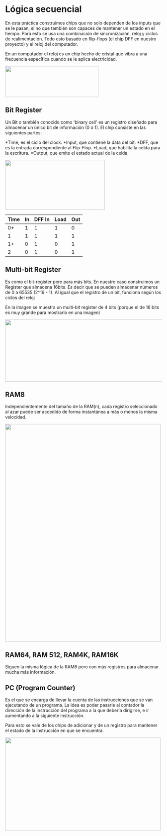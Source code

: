 # Lógica secuencial

En esta práctica construimos chips que no solo dependen de los inputs que se le pasan, si no que también son capaces de mantener un estado en el tiempo. Para esto se usa una combinación de sincronización, reloj y ciclos de realimentación. Todo esto basado en flip-flops (el chip DFF en nuestro proyecto) y el reloj del computador.

En un computador el reloj es un chip hecho de cristal que vibra a una frecuencia específica cuando se le aplica electricidad.

<img
src="https://upload.wikimedia.org/wikipedia/commons/thumb/6/60/Dallas-Semiconductor-DS1287-Real-Time-IC.jpg/300px-Dallas-Semiconductor-DS1287-Real-Time-IC.jpg" width="300px" height="100px">


## Bit Register
Un Bit o también conocido como 'binary cell' es un registro diseñado para almacenar un único bit de información (0 ó 1). El chip consiste en las siguientes partes:

*Time, es el ciclo del clock.
*Input, que contiene la data del bit.
*DFF, que es la entrada correspondiente al Flip-Flop.
*Load, que habilita la celda para la escritura.
*Output, que emite el estado actual de la celda.

<img src="https://i.imgur.com/73so72z.jpeg" width="320px" height="160px">


| Time | In | DFF In | Load | Out |
|------|----|--------|------|-----|
| 0+   | 1  | 1      | 1    | 0   |
| 1    | 1  | 1      | 1    | 1   |
| 1+   | 0  | 1      | 0    | 1   |
| 2    | 0  | 1      | 0    | 1   |

## Multi-bit Register


Es como el bit-register pero para más bits. En nuestro caso construimos un Register que almacena 16bits. Es decir que se pueden almacenar números de 0 a 65535 (2^16 - 1). Al igual que el registro de un bit, funciona según los ciclos del reloj

En la imagen se muestra un multi-bit register de 4 bits (porque el de 16 bits es muy grande para mostrarlo en una imagen)

<img src="https://3.bp.blogspot.com/_IAOnao4zJIo/TJhLD_mxWDI/AAAAAAAAABI/ZsQ4jvxcYvs/s1600/SISO.gif" width="600px" height="200px">

## RAM8
Independientemente del tamaño de la RAM(n),
cada registro seleccionado al azar puede ser
accedido de forma instantánea a más o menos la misma velocidad.

<img src="https://i.imgur.com/0iIJTLN.jpeg" width="500px" height="700px">

## RAM64, RAM 512, RAM4K, RAM16K

Siguen la misma lógica de la RAM8 pero con más registros para almacenar mucha más información.


## PC (Program Counter)

Es el que se encarga de llevar la cuenta de las instrucciones que se van ejecutando de un programa. La idea es poder pasarle al contador la dirección de la instrucción del programa a la que debería dirigirse, e ir aumentando a la siguiente instrucción. 

Para esto se vale de los chips de adicionar y de un registro para mantener el estado de la instrucción en que se encuentra.

<img src="https://i.stack.imgur.com/w1RXp.png" width="500px" height="300px">



